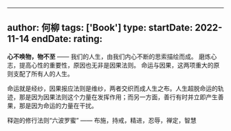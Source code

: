 
---
author: 何柳
tags: ['Book']
type: 
startDate: 2022-11-14
endDate:
rating: 
---


**心不唤物，物不至** —— 我们的人生，由我们内心不断的思索描绘而成。
磨炼心志，提高心性的重要性，原因也无非是因果法则。
命运与因果，这两项重大的原则支配了所有人的人生。

命运就是经纱，因果报应法则是维纱，两者交织而成人生之布。人生超脱命运的轨迹，那是因为因果法则这个力量在发挥作用；而另一方面，善行有时并立即产生善果，那是因为命运的力量在干扰。

释迦的修行法则“六波罗蜜” —— 布施，持戒，精进，忍辱，禅定，智慧